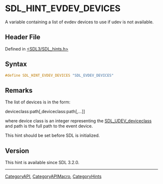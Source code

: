 # SDL_HINT_EVDEV_DEVICES

A variable containing a list of evdev devices to use if udev is not available.

## Header File

Defined in [<SDL3/SDL_hints.h>](https://github.com/libsdl-org/SDL/blob/main/include/SDL3/SDL_hints.h)

## Syntax

```c
#define SDL_HINT_EVDEV_DEVICES "SDL_EVDEV_DEVICES"
```

## Remarks

The list of devices is in the form:

deviceclass:path[,deviceclass:path[,...]]

where device class is an integer representing the
[SDL_UDEV_deviceclass](SDL_UDEV_deviceclass) and path is the full path to
the event device.

This hint should be set before SDL is initialized.

## Version

This hint is available since SDL 3.2.0.





----
[CategoryAPI](CategoryAPI), [CategoryAPIMacro](CategoryAPIMacro), [CategoryHints](CategoryHints)

